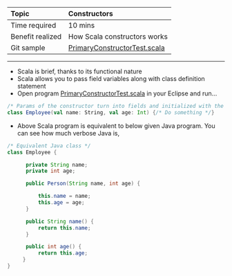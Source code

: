 | Topic | Constructors |
| :--- | :--- |
| Time required | 10 mins |
| Benefit realized | How Scala constructors works |
| Git sample | [PrimaryConstructorTest.scala](https://github.com/inbravo/scala-src/blob/master/src/main/scala/com/inbravo/lang/PrimaryConstructorTest.scala) |

---

* Scala is brief, thanks to its functional nature
* Scala allows you to pass field variables along with class definition statement
* Open program [PrimaryConstructorTest.scala](https://github.com/inbravo/scala-src/blob/master/src/main/scala/com/inbravo/lang/PrimaryConstructorTest.scala) in your Eclipse and run...

```scala
/* Params of the constructor turn into fields and initialized with the construction parameters */
class Employee(val name: String, val age: Int) {/* Do something */}
```

* Above Scala program is equivalent to below given Java program. You can see how much verbose Java is,

```java
/* Equivalent Java class */
class Employee { 

      private String name;
      private int age;

      public Person(String name, int age) {

          this.name = name;
          this.age = age;
      }

      public String name() { 
          return this.name; 
      }

      public int age() { 
          return this.age; 
     }
}
```



